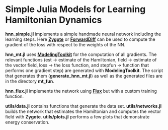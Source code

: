 # Simple Julia Models for Learning Hamiltonian Dynamics

**hnn_simple.jl** implements a simple handmade neural network including the learning steps. Here [**Zygote**](https://github.com/FluxML/Zygote.jl) or [**ForwardDiff**](https://github.com/JuliaDiff/ForwardDiff.jl) can be used to compute the gradient of the loss with respect to the weights of the NN.

**hnn_mt.jl**  uses [**ModelingToolkit**](https://github.com/SciML/ModelingToolkit.jl) for the computation of all gradients. The relevant functions (est -> estimate of the Hamiltonian, field -> estimate of the vector field, loss -> the loss function, and stepfun -> function that performs one gradient step) are generated with **ModelingToolkit**. The script that generates them (**generate_hnn_mt.jl**) as well as the generated files are in the directory **mt_fun**. 

**hnn_flux.jl** implements the network using [**Flux**](https://github.com/FluxML/Flux.jl) but with a custom training function.

**utils/data.jl** contains functions that generate the data set.
**utils/networks.jl** builds the network that estimates the Hamiltonian and computes the vector field with **Zygote**.
**utils/plots.jl** performs a few plots that demonstrate energy conservation.
